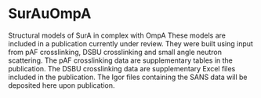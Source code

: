 # SurAuOmpA
Structural models of SurA in complex with OmpA
These models are included in a publication currently under review. They were built using input from pAF crosslinking, DSBU crosslinking and small angle neutron scattering. 
The pAF crosslinking data are supplementary tables in the publication.
The DSBU crosslinking data are supplementary Excel files included in the publication.
The Igor files containing the SANS data will be deposited here upon publication.
